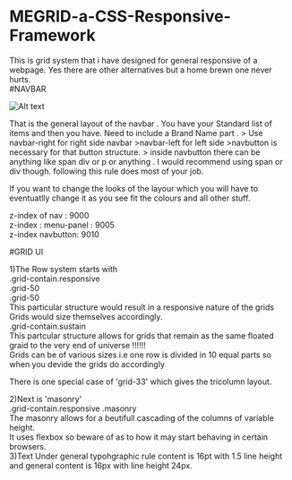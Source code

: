 # MEGRID-a-CSS-Responsive-Framework
This is grid system that i have designed for general responsive of a webpage. Yes there are other alternatives but a home brewn one never hurts.  
#NAVBAR

![Alt text](http://i.imgur.com/1ZeISLK.png "general markup")
	
That is the general layout of the navbar . You have your Standard list of 
items and then you have. Need to include a Brand Name part . 
	> Use navbar-right for right side navbar
	>navbar-left for left side
	>navbutton is necessary for that button structure.
	> inside navbutton there can be anything like span div or p or anything . I would recommend using span or div though. following this rule does most of your job.<br>

If you want to change the looks of the layour which you will have to eventuatlly change it as you see fit the colours and all other stuff.

z-index of nav : 9000 <br>
z-index : menu-panel : 9005 <br>
z-index navbutton: 9010 <br>


#GRID UI

 1)The Row system starts with <br> 
	.grid-contain.responsive <br>
	.grid-50 <br>
	.grid-50 <br>
  This particular structure would result in a responsive nature of the grids <br>
  Grids would size themselves accordingly.<br>
	.grid-contain.sustain<br>
 This partcular structure allows for grids that remain as the same floated graid to the very end of universe !!!!!! <br>
 Grids can be of various sizes i.e one row is divided in 10 equal parts so when you devide the grids do accordingly<br>
 
 There is one special case of 'grid-33' which gives the tricolumn layout.<br>

2)Next is 'masonry' <br>
  .grid-contain.responsive .masonry <br>
   The masonry allows for a beutifull cascading of the columns of variable height. <br>
   It uses flexbox so beware of as to how it may start behaving in certain browsers.<br>
3)Text
   Under general typohgraphic rule content is 16pt with 1.5 line 
   height and general content is 16px with line height 24px.	
